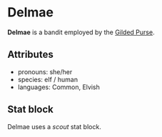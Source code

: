 # Delmae

**Delmae** is a bandit employed by the [Gilded Purse](../../../organizations/gilded-purse.md).

## Attributes

- pronouns: she/her
- species: elf / human
- languages: Common, Elvish

## Stat block

Delmae uses a _scout_ stat block.
